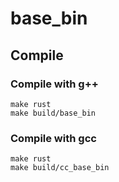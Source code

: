 # base_bin

## Compile

### Compile with g++
```
make rust
make build/base_bin
```

### Compile with gcc
```
make rust
make build/cc_base_bin
```
